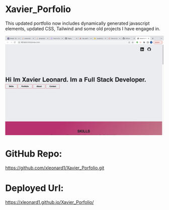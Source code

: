 # Xavier_Porfolio

This updated portfolio now includes dynamically generated javascript elements, updated CSS, Tailwind and some old projects I have engaged in.

![ExampleShot](./assets/images/portfolio.png)

# GitHub Repo:

https://github.com/xleonard1/Xavier_Porfolio.git

# Deployed Url:

https://xleonard1.github.io/Xavier_Porfolio/
